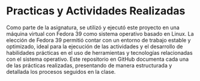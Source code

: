# Practicas y Actividades Realizadas 

Como parte de la asignatura, se utilizó y ejecutó este proyecto en una máquina virtual con Fedora 39 como sistema operativo basado en Linux. La elección de Fedora 39 permitió contar con un entorno de trabajo estable y optimizado, ideal para la ejecución de las actividades y el desarrollo de habilidades prácticas en el uso de herramientas y tecnologías relacionadas con el sistema operativo. Este repositorio en GitHub documenta cada una de las prácticas realizadas, presentando de manera estructurada y detallada los procesos seguidos en la clase.
